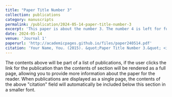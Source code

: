 ```yaml
---
title: "Paper Title Number 3"
collection: publications
category: manuscripts
permalink: /publication/2024-05-14-paper-title-number-3
excerpt: 'This paper is about the number 3. The number 4 is left for future work.'
date: 2024-05-14
venue: 'Journal 1'
paperurl: 'http://academicpages.github.io/files/paper240514.pdf'
citation: 'Your Name, You. (2015). &quot;Paper Title Number 3.&quot; <i>Journal 1</i>. 1(3).'
---
```


The contents above will be part of a list of publications, if the user clicks the link for the publication than the contents of section will be rendered as a full page, allowing you to provide more information about the paper for the reader. When publications are displayed as a single page, the contents of the above "citation" field will automatically be included below this section in a smaller font.
